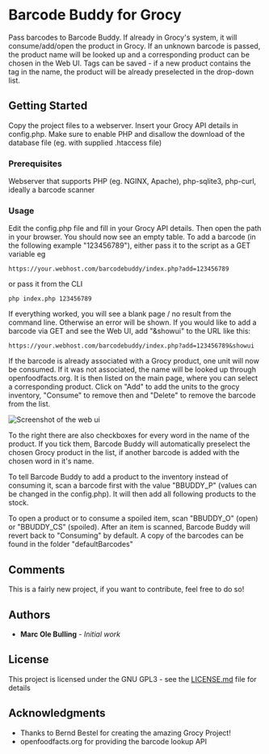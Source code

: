 # Barcode Buddy for Grocy

Pass barcodes to Barcode Buddy. If already in Grocy's system, it will consume/add/open the product in Grocy. If an unknown barcode is passed, the product name will be looked up and a corresponding product can be chosen in the Web UI. Tags can be saved - if a new product contains the tag in the name, the product will be already preselected in the drop-down list.

## Getting Started

Copy the project files to a webserver. Insert your Grocy API details in config.php. Make sure to enable PHP and disallow the download of the database file (eg. with supplied .htaccess file)

### Prerequisites

Webserver that supports PHP (eg. NGINX, Apache), php-sqlite3, php-curl, ideally a barcode scanner


### Usage

Edit the config.php file and fill in your Grocy API details. Then open the path in your browser. You should now see an empty table.
To add a barcode (in the following example "123456789"), either pass it to the script as a GET variable eg

```
https://your.webhost.com/barcodebuddy/index.php?add=123456789
```

or pass it from the CLI

```
php index.php 123456789
```

If everything worked, you will see a blank page / no result from the command line. Otherwise an error will be shown. If you would like to add a barcode via GET and see the Web UI, add "&showui" to the URL like this:


```
https://your.webhost.com/barcodebuddy/index.php?add=123456789&showui
```

If the barcode is already associated with a Grocy product, one unit will now be consumed. If it was not associated, the name will be looked up through openfoodfacts.org. It is then listed on the main page, where you can select a corresponding product. Click on "Add" to add the units to the grocy inventory, "Consume" to remove then and "Delete" to remove the barcode from the list.

![Screenshot of the web ui](https://bulling.mobi/bbuddy.png)

To the right there are also checkboxes for every word in the name of the product. If you tick them, Barcode Buddy will automatically preselect the chosen Grocy product in the list, if another barcode is added with the chosen word in it's name.


To tell Barcode Buddy to add a product to the inventory instead of consuming it, scan a barcode first with the value "BBUDDY_P" (values can be changed in the config.php). It will then add all following products to the stock.

To open a product or to consume a spoiled item, scan "BBUDDY_O" (open) or "BBUDDY_CS" (spoiled). After an item is scanned, Barcode Buddy will revert back to "Consuming" by default. A copy of the barcodes can be found in the folder "defaultBarcodes"

## Comments

This is a fairly new project, if you want to contribute, feel free to do so! 

## Authors

* **Marc Ole Bulling** - *Initial work*


## License

This project is licensed under the GNU GPL3 - see the [LICENSE.md](LICENSE.md) file for details

## Acknowledgments

* Thanks to Bernd Bestel for creating the amazing Grocy Project!
* openfoodfacts.org for providing the barcode lookup API
